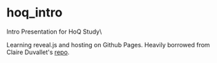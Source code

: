 # hoq_intro
Intro Presentation for HoQ Study\\

Learning reveal.js and hosting on Github Pages.
Heavily borrowed from Claire Duvallet's [repo](https://github.com/cduvallet/phdchat-philosophies).

